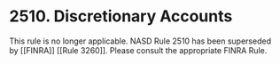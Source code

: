 # 2510. Discretionary Accounts

This rule is no longer applicable. NASD Rule 2510 has been superseded by [[FINRA]] [[Rule 3260]]. Please consult the appropriate FINRA Rule.